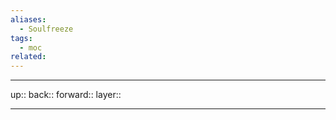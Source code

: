 ```yaml
---
aliases:
  - Soulfreeze
tags:
  - moc
related:
---
```


***

up:: 
back:: 
forward:: 
layer:: 

***
